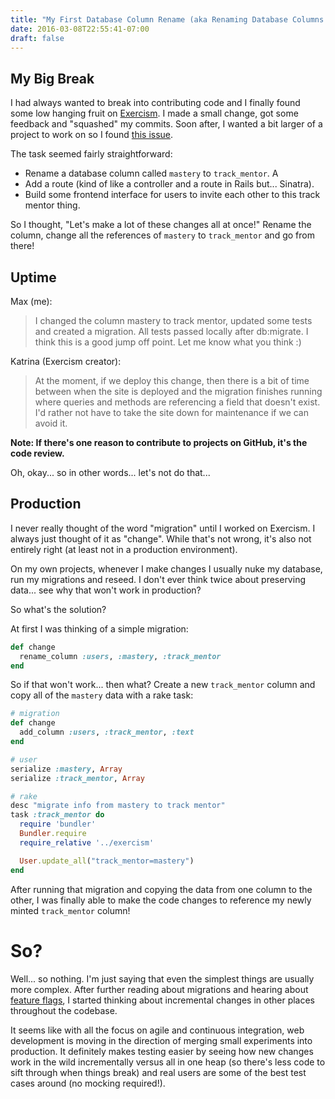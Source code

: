 ```yaml
---
title: "My First Database Column Rename (aka Renaming Database Columns Safely)"
date: 2016-03-08T22:55:41-07:00
draft: false
---
```


## My Big Break
I had always wanted to break into contributing code and I finally found some low hanging fruit on [Exercism](https://github.com/exercism/exercism.io). I made a small change, got some feedback and "squashed" my commits. Soon after, I wanted a bit larger of a project to work on so I found [this issue](https://github.com/exercism/exercism.io/issues/2501).

The task seemed fairly straightforward:

*   Rename a database column called `mastery` to `track_mentor`. A
*   Add a route (kind of like a controller and a route in Rails but... Sinatra).
*   Build some frontend interface for users to invite each other to this track mentor thing.

So I thought, "Let's make a lot of these changes all at once!" Rename the column, change all the references of `mastery` to `track_mentor` and go from there!


## Uptime
Max (me):

>I changed the column mastery to track mentor, updated some tests and created a migration. All tests passed locally after db:migrate. I think this is a good jump off point. Let me know what you think :)

Katrina (Exercism creator):

>At the moment, if we deploy this change, then there is a bit of time between when the site is deployed and the migration finishes running where queries and methods are referencing a field that doesn't exist. I'd rather not have to take the site down for maintenance if we can avoid it.

**Note: If there's one reason to contribute to projects on GitHub, it's the code review.**

Oh, okay... so in other words... let's not do that...


## Production
I never really thought of the word "migration" until I worked on Exercism. I always just thought of it as "change". While that's not wrong, it's also not entirely right (at least not in a production environment).

On my own projects, whenever I make changes I usually nuke my database, run my migrations and reseed. I don't ever think twice about preserving data... see why that won't work in production?

So what's the solution?

At first I was thinking of a simple migration:
```ruby
def change
  rename_column :users, :mastery, :track_mentor
end
```

So if that won't work... then what?
Create a new `track_mentor` column and copy all of the `mastery` data with a rake task:
```ruby
# migration
def change
  add_column :users, :track_mentor, :text
end

# user
serialize :mastery, Array
serialize :track_mentor, Array

# rake
desc "migrate info from mastery to track mentor"
task :track_mentor do
  require 'bundler'
  Bundler.require
  require_relative '../exercism'

  User.update_all("track_mentor=mastery")
end
```

After running that migration and copying the data from one column to the other, I was finally able to make the code changes to reference my newly minted `track_mentor` column!

# So?
Well... so nothing. I'm just saying that even the simplest things are usually more complex. After further reading about migrations and hearing about [feature flags](http://martinfowler.com/bliki/FeatureToggle.html), I started thinking about incremental changes in other places throughout the codebase.

It seems like with all the focus on agile and continuous integration, web development is moving in the direction of merging small experiments into production. It definitely makes testing easier by seeing how new changes work in the wild incrementally versus all in one heap (so there's less code to sift through when things break) and real users are some of the best test cases around (no mocking required!).
